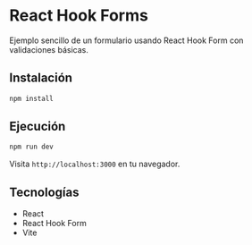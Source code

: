# React Hook Forms

Ejemplo sencillo de un formulario usando React Hook Form con validaciones básicas.

## Instalación

```bash
npm install
```

## Ejecución

```bash
npm run dev
```

Visita `http://localhost:3000` en tu navegador.

## Tecnologías

- React
- React Hook Form
- Vite

